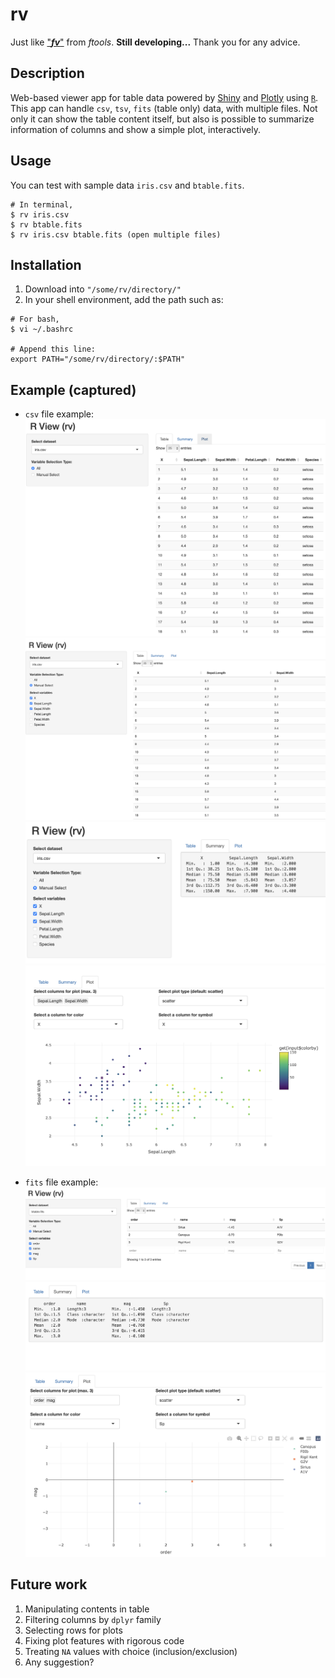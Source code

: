 # rv
Just like ["***fv***"](https://heasarc.gsfc.nasa.gov/ftools/fv/) from *ftools*.
**Still developing...** Thank you for any advice.
## Description
Web-based viewer app for table data powered by [Shiny](https://shiny.rstudio.com) and [Plotly](https://plotly.com/r/) using [`R`](https://www.r-project.org). This app can handle `csv`, `tsv`, `fits` (table only) data, with multiple files. Not only it can show the table content itself, but also is possible to summarize information of columns and show a simple plot, interactively. 

## Usage
You can test with sample data `iris.csv` and `btable.fits`.

```
# In terminal,
$ rv iris.csv
$ rv btable.fits
$ rv iris.csv btable.fits (open multiple files)
```

## Installation
> 
1. Download into `"/some/rv/directory/"`
2. In your shell environment, add the path such as:

```
# For bash, 
$ vi ~/.bashrc

# Append this line:
export PATH="/some/rv/directory/:$PATH"
```

## Example (captured)
* `csv` file example:
![csv example](./example_figs/csv_all.png)
![csv example](./example_figs/csv_man.png)
![csv example](./example_figs/csv_summ.png)
![csv example](./example_figs/csv_plot.png)

* `fits` file example:
![csv example](./example_figs/fits_man.png)
![csv example](./example_figs/fits_summ.png)
![csv example](./example_figs/fits_plot.png)

## Future work
1. Manipulating contents in table
2. Filtering columns by `dplyr` family
3. Selecting rows for plots
4. Fixing plot features with rigorous code
5. Treating `NA` values with choice (inclusion/exclusion)
6. Any suggestion?